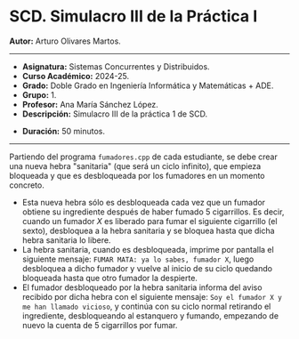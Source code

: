 # SCD. Simulacro III de la Práctica I

**Autor:** Arturo Olivares Martos.<br>
***

- **Asignatura:** Sistemas Concurrentes y Distribuidos.
- **Curso Académico:** 2024-25.
- **Grado:** Doble Grado en Ingeniería Informática y Matemáticas + ADE.
- **Grupo:** 1.
- **Profesor:** Ana María Sánchez López.
- **Descripción:** Simulacro III de la práctica 1 de SCD.
<!--- **Fecha:** 23 de octubre de 2024.-->
- **Duración:** 50 minutos.

***
<!--Para ver la solución, dirígase al final del documento.

***-->
Partiendo del programa `fumadores.cpp` de cada estudiante, se debe crear una nueva hebra "sanitaria" (que será un ciclo infinito), que empieza bloqueada y que es desbloqueada por los fumadores en un momento concreto.
- Esta nueva hebra sólo es desbloqueada cada vez que un fumador obtiene su ingrediente después de haber fumado 5 cigarrillos. Es decir, cuando un fumador $X$ es liberado para fumar el siguiente cigarrillo (el sexto), desbloquea a la hebra sanitaria y se bloquea hasta que dicha hebra sanitaria lo libere.
- La hebra sanitaria, cuando es desbloqueada, imprime por pantalla el siguiente mensaje: `FUMAR MATA: ya lo sabes, fumador X`, luego desbloquea a dicho fumador y vuelve al inicio de su ciclo quedando bloqueada hasta que otro fumador la despierte.
- El fumador desbloqueado por la hebra sanitaria informa del aviso recibido por dicha hebra con el siguiente mensaje: `Soy el fumador X y me han llamado vicioso`, y continúa con su ciclo normal retirando el ingrediente, desbloqueando al estanquero y fumando, empezando de nuevo la cuenta de 5 cigarrillos por fumar.

<!--Puede encontrar la solución al problema en el siguiente [enlace](https://github.com/LosDelDGIIM/LosDelDGIIM.github.io/blob/main/subjects/SCD/Prácticas/Práctica1/Exámenes/contrabandista.cpp).-->
